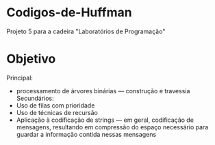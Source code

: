 # Codigos-de-Huffman
Projeto 5 para a cadeira "Laboratórios de Programação"

# Objetivo
Principal: 
- processamento de árvores binárias — construção e travessia 
Secundários:
- Uso de filas com prioridade
- Uso de técnicas de recursão
- Aplicação à codificação de strings — em geral, codificação de mensagens,
resultando em compressão do espaço necessário para guardar a informação
contida nessas mensagens

